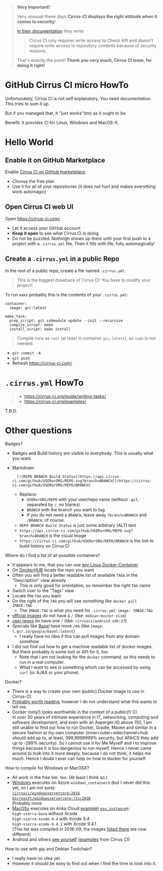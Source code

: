 > **Very Important!**
>
> Very unusual these days **Cirrus-CI displays the right attitude when it comes to security**!
>
> [In their documentation](https://cirrus-ci.org/examples/#release-assets) they write
>
> > Cirrus CI only requires write access to Check API and doesn't require write access to repository contents because of security reasons.
>
> That's exactly the point!  **Thank you very much, Cirrus CI team, for doing it right!**

# GitHub Cirrus CI micro HowTo

Unfortunately, Cirrus CI is not self explanatory.  You need documentation.  This tries to sum it up.

But if you managed that, it "just works"(tm) as it ought to be.

Benefit: It provides CI for Linux, Windows and MacOS-X.


# Hello World

## Enable it on GitHub Marketplace

Enable [Cirrus CI on GitHub marketplace](https://github.com/marketplace/cirrus-ci).
- Choose the free plan
- Use it for all of your repositories (it does not hurt and makes everything work automagic)

## Open Cirrus CI web UI

Open https://cirrus-ci.com/
- Let it access your GitHub account
- **Keep it open** to see what Cirrus CI is doing.
- Do not be puzzled.  Nothingh shows up there until your first push to a project with a `.cirrus.yml` file.  Then it fills with life, fully automagically!

## Create a `.cirrus.yml` in a public Repo

In the root of a public repo, create a file named `.cirrus.yml`.

> This is the biggest drawback of Cirrus CI:  You have to modify your project!

To run `make` probably this is the contents of your `.cirrus.yml`:

```
container:
  image: gcc:latest

make_task:
  prep_script: git submodule update --init --recursive
  compile_script: make
  install_script: make install
```

> Compile runs as `root` (at least in container `gcc:latest`), so `sudo` is not needed.

- `git commit -A`
- `git push`
- Refresh https://cirrus-ci.com/


# `.cirrus.yml` HowTo

> - https://cirrus-ci.org/guide/writing-tasks/
> - https://cirrus-ci.org/examples/

T.B.D.

# Other questions

Badges?

- Badges and Build history are visible to everybody.  This is usually what you want.
- Markdown:

        [![REPO BRANCH Build Status](https://api.cirrus-ci.com/github/USERorORG/REPO.svg?branch=BRANCH)](https://cirrus-ci.com/github/USERorORG/REPO/BRANCH)
    
  - Replace:
    - `USERorORG/REPO` with your user/repo name (without `.git`, separated by `/`, no blanks)
    - `BRANCH` with the branch you want to tag
    - If you do not need a `BRANCH`, leave away `?branch=BRANCH` and `/BRANCH`, of course.
  - `REPO BRANCH Build Status` is just some arbitrary (ALT) text
  - `https://api.cirrus-ci.com/github/USERorORG/REPO.svg?branch=BRANCH` is the visual image
  - `https://cirrus-ci.com/github/USERorORG/REPO/BRANCH` is the link to build history on Cirrus CI

Where do I find a list of all possible containers?

- It appears to me, that you can use [any Linux Docker-Container](https://hub.docker.com/explore/)
- On [DockerHUB](https://hub.docker.com/explore/) locate the repo you want
- Often you will find a better readable list of available `TAG`s in the "Description" view already
  - This is only good for orientation, so remember the right `TAG` name
- Switch over to the "Tags" view
- Locate the `TAG` you want
- On the right of the `TAG` you will see something like `docker pull IMAGE:TAG`
  - The `IMAGE:TAG` is what you need for `.cirrus.yml`: `image: IMAGE:TAG`
- [official images](https://github.com/docker-library/official-images) do not have a `/` (like: `debian:buster-slim`)
- [user repos](https://docs.docker.com/docker-hub/repos/) do have one `/` (like: `cirrusci/android-sdk:27`)
- Specials like [Bazel](https://cirrus-ci.org/examples/#bazel) have more `/`es (like `image: l.gcr.io/google/bazel:latest`)
  - I really have no idea if this can pull images from any domain somehow
- I did not find out how to get a machine readable list of docker images.  But there probably is some tool or API for it, too.
  - Note that I am not looking for the `docker` command, as this needs to run in a real computer.
  - What I want to see is something which can be accessed by using `curl` (or AJAX or your phone).

Docker?

- There is a way to create your own (public) Docker image to use in Cirrus-CI.
- [Probably worth reading](https://cirrus-ci.org/guide/docker-builder/), however I do not understand what this wants to tell me.
- Docker (only!) looks worthwhile in the context of a public(!) CI.  
  In over 30 years of intimate experience in IT, networking, computing and software development, and even with an Asperger-IQ above 150, I am still unable to find out how to run Docker, Gradle, Maven and similar in a secure fashion at my own computer (inner+outer+sidechannel+hub should add up to, at least, 399,9999999% security, but AFAICS they add up to -299% security).  So I cannot use it for Me Myself and I to improve things because it is too dangerous to run myself.  Hence I never came around to look into it more deeply, because I do not think, it helps me much.  Hence I doubt I ever can help on how to docker for yourself.

How to compile for Windows or MacOSX?

- All work in the free tier, too.  (At least I think so.)
- [Windows](https://cirrus-ci.org/guide/windows/) executes on Azure `windows_container`s (but I never did this yet, so I am not sure):  
  [`cirrusci/windowsservercore:2016`](https://hub.docker.com/r/cirrusci/windowsservercore/tags/)  
  [`microsoft/windowsservercore:ltsc2016`](https://hub.docker.com/r/microsoft/windowsservercore/tags/)  
  Probably more
- [MacOSx](https://cirrus-ci.org/guide/macOS/) executes on Anka Cloud [example](https://github.com/hilbix/macshim/blob/dev/.cirrus.yml)) [`osx_instance`](https://github.com/cirruslabs/osx-images)s:  
  `high-sierra-base` without Xcode  
  `high-sierra-xcode-9.4` with Xcode 9.4  
  `high-sierra-xcode-9.4.1` with Xcode 9.4.1  
  (This list was compiled in 2018-09, the images [listed there](https://github.com/cirruslabs/osx-images) are now different)
- Android and others [see yourself](https://hub.docker.com/u/cirrusci/) ([examples](https://cirrus-ci.org/examples/) from Cirrus CI)

How to use with `gbp` and Debian Toolchain?

- I really have no idea yet.
- However it should be easy to find out when I find the time to look into it.
